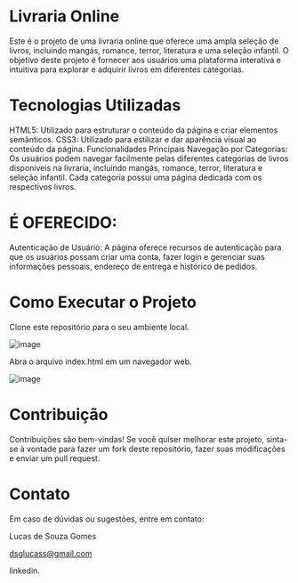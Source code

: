 # Livraria Online
Este é o projeto de uma livraria online que oferece uma ampla seleção de livros, incluindo mangás, romance, terror, literatura e uma seleção infantil. O objetivo deste projeto é fornecer aos usuários uma plataforma interativa e intuitiva para explorar e adquirir livros em diferentes categorias.

# Tecnologias Utilizadas
HTML5: Utilizado para estruturar o conteúdo da página e criar elementos semânticos. CSS3: Utilizado para estilizar e dar aparência visual ao conteúdo da página. Funcionalidades Principais Navegação por Categorias: Os usuários podem navegar facilmente pelas diferentes categorias de livros disponíveis na livraria, incluindo mangás, romance, terror, literatura e seleção infantil. Cada categoria possui uma página dedicada com os respectivos livros.

# É OFERECIDO:
Autenticação de Usuário: A página oferece recursos de autenticação para que os usuários possam criar uma conta, fazer login e gerenciar suas informações pessoais, endereço de entrega e histórico de pedidos.

# Como Executar o Projeto
Clone este repositório para o seu ambiente local.

![image](https://github.com/LucasdsGomes/LivrariaProjeto/assets/114450172/516f45fe-1a11-4fa6-9155-f6acbcb2f819)

Abra o arquivo index.html em um navegador web.

![image](https://github.com/LucasdsGomes/LivrariaProjeto/assets/114450172/7abdb5d4-b831-46a0-b102-14a8c6129d54)

# Contribuição
Contribuições são bem-vindas! Se você quiser melhorar este projeto, sinta-se à vontade para fazer um fork deste repositório, fazer suas modificações e enviar um pull request.

# Contato 

Em caso de dúvidas ou sugestões, entre em contato:

Lucas de Souza Gomes

dsglucass@gmail.com

linkedin.








